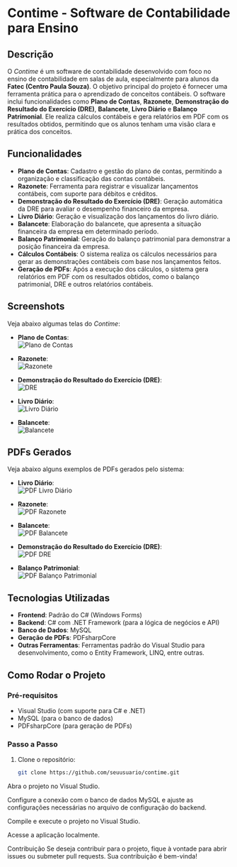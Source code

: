 # **Contime - Software de Contabilidade para Ensino**

## **Descrição**
O *Contime* é um software de contabilidade desenvolvido com foco no ensino de contabilidade em salas de aula, especialmente para alunos da **Fatec (Centro Paula Souza)**. O objetivo principal do projeto é fornecer uma ferramenta prática para o aprendizado de conceitos contábeis. O software inclui funcionalidades como **Plano de Contas**, **Razonete**, **Demonstração do Resultado do Exercício (DRE)**, **Balancete**, **Livro Diário** e **Balanço Patrimonial**. Ele realiza cálculos contábeis e gera relatórios em PDF com os resultados obtidos, permitindo que os alunos tenham uma visão clara e prática dos conceitos.

## **Funcionalidades**
- **Plano de Contas**: Cadastro e gestão do plano de contas, permitindo a organização e classificação das contas contábeis.
- **Razonete**: Ferramenta para registrar e visualizar lançamentos contábeis, com suporte para débitos e créditos.
- **Demonstração do Resultado do Exercício (DRE)**: Geração automática da DRE para avaliar o desempenho financeiro da empresa.
- **Livro Diário**: Geração e visualização dos lançamentos do livro diário.
- **Balancete**: Elaboração do balancete, que apresenta a situação financeira da empresa em determinado período.
- **Balanço Patrimonial**: Geração do balanço patrimonial para demonstrar a posição financeira da empresa.
- **Cálculos Contábeis**: O sistema realiza os cálculos necessários para gerar as demonstrações contábeis com base nos lançamentos feitos.
- **Geração de PDFs**: Após a execução dos cálculos, o sistema gera relatórios em PDF com os resultados obtidos, como o balanço patrimonial, DRE e outros relatórios contábeis.

## **Screenshots**
Veja abaixo algumas telas do *Contime*:

- **Plano de Contas**:  
  ![Plano de Contas](https://github.com/Lucas01012/contime-contabilidade/raw/master/Plano%20de%20Contas.png)

- **Razonete**:  
  ![Razonete](https://github.com/Lucas01012/contime-contabilidade/raw/master/Razonete.png)

- **Demonstração do Resultado do Exercício (DRE)**:  
  ![DRE](https://github.com/Lucas01012/contime-contabilidade/raw/master/DRE.png)

- **Livro Diário**:  
  ![Livro Diário](https://github.com/Lucas01012/contime-contabilidade/raw/master/Livro%20diario.png)

- **Balancete**:  
  ![Balancete](https://github.com/Lucas01012/contime-contabilidade/raw/master/Balancete.png)

## **PDFs Gerados**
Veja abaixo alguns exemplos de PDFs gerados pelo sistema:

- **Livro Diário**:  
  ![PDF Livro Diário](https://github.com/Lucas01012/contime-contabilidade/raw/master/pdf%20livro%20diario.png)

- **Razonete**:  
  ![PDF Razonete](https://github.com/Lucas01012/contime-contabilidade/raw/master/pdf%20razonete.png)

- **Balancete**:  
  ![PDF Balancete](https://github.com/Lucas01012/contime-contabilidade/raw/master/pdf%20balancete.png)

- **Demonstração do Resultado do Exercício (DRE)**:  
  ![PDF DRE](https://github.com/Lucas01012/contime-contabilidade/raw/master/pdf%20DRE.png)

- **Balanço Patrimonial**:  
  ![PDF Balanço Patrimonial](https://github.com/Lucas01012/contime-contabilidade/raw/master/pdf%20balanco%20patrimonial.png)

## **Tecnologias Utilizadas**
- **Frontend**: Padrão do C# (Windows Forms)
- **Backend**: C# com .NET Framework (para a lógica de negócios e API)
- **Banco de Dados**: MySQL
- **Geração de PDFs**: PDFsharpCore
- **Outras Ferramentas**: Ferramentas padrão do Visual Studio para desenvolvimento, como o Entity Framework, LINQ, entre outras.

## **Como Rodar o Projeto**
### Pré-requisitos
- Visual Studio (com suporte para C# e .NET)
- MySQL (para o banco de dados)
- PDFsharpCore (para geração de PDFs)

### Passo a Passo
1. Clone o repositório:
   ```bash
   git clone https://github.com/seuusuario/contime.git

Abra o projeto no Visual Studio.

Configure a conexão com o banco de dados MySQL e ajuste as configurações necessárias no arquivo de configuração do backend.

Compile e execute o projeto no Visual Studio.

Acesse a aplicação localmente.

Contribuição
Se deseja contribuir para o projeto, fique à vontade para abrir issues ou submeter pull requests. Sua contribuição é bem-vinda!
